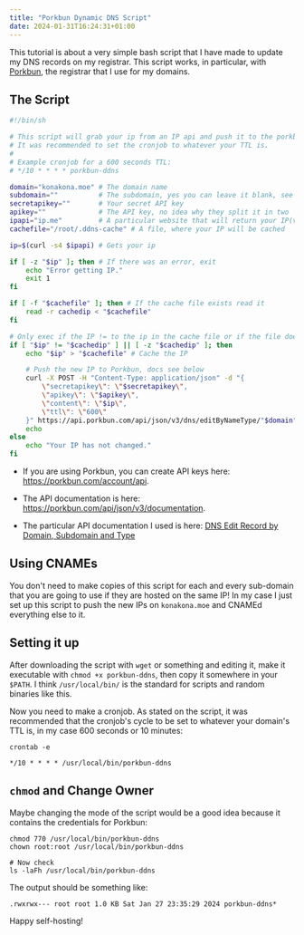 ```yaml
---
title: "Porkbun Dynamic DNS Script"
date: 2024-01-31T16:24:31+01:00
---
```


This tutorial is about a very simple bash script that I have made to update my DNS records on my registrar. This script works, in particular, with [Porkbun](https://porkbun.com), the registrar that I use for my domains.

## The Script

```bash
#!/bin/sh

# This script will grab your ip from an IP api and push it to the porkbun API
# It was recommended to set the cronjob to whatever your TTL is.
#
# Example cronjob for a 600 seconds TTL:
# */10 * * * * porkbun-ddns

domain="konakona.moe" # The domain name
subdomain=""          # The subdomain, yes you can leave it blank, see below CNAMEs
secretapikey=""       # Your secret API key
apikey=""             # The API key, no idea why they split it in two
ipapi="ip.me"         # A particular website that will return your IP(v4) as plain text if you curl it
cachefile="/root/.ddns-cache" # A file, where your IP will be cached

ip=$(curl -s4 $ipapi) # Gets your ip

if [ -z "$ip" ]; then # If there was an error, exit
    echo "Error getting IP."
    exit 1
fi

if [ -f "$cachefile" ]; then # If the cache file exists read it
    read -r cachedip < "$cachefile"
fi

# Only exec if the IP != to the ip in the cache file or if the file doesn't exist
if [ "$ip" != "$cachedip" ] || [ -z "$cachedip" ]; then
    echo "$ip" > "$cachefile" # Cache the IP

    # Push the new IP to Porkbun, docs see below
    curl -X POST -H "Content-Type: application/json" -d "{
        \"secretapikey\": \"$secretapikey\",
        \"apikey\": \"$apikey\",
        \"content\": \"$ip\",
        \"ttl\": \"600\"
    }" https://api.porkbun.com/api/json/v3/dns/editByNameType/"$domain"/A/"$subdomain"
    echo
else
    echo "Your IP has not changed."
fi
```

- If you are using Porkbun, you can create API keys here: <https://porkbun.com/account/api>.

- The API documentation is here: <https://porkbun.com/api/json/v3/documentation>.

- The particular API documentation I used is here: [DNS Edit Record by Domain, Subdomain and Type](https://porkbun.com/api/json/v3/documentation#DNS%20Edit%20Record%20by%20Domain,%20Subdomain%20and%20Type)

## Using CNAMEs

You don't need to make copies of this script for each and every sub-domain that you are going to use if they are hosted on the same IP! In my case I just set up this script to push the new IPs on `konakona.moe` and CNAMEd everything else to it.

## Setting it up

After downloading the script with `wget` or something and editing it, make it executable with `chmod +x porkbun-ddns`, then copy it somewhere in your `$PATH`. I think `/usr/local/bin/` is the standard for scripts and random binaries like this.

Now you need to make a cronjob. As stated on the script, it was recommended that the cronjob's cycle to be set to whatever your domain's TTL is, in my case 600 seconds or 10 minutes:

`crontab -e`
```plain
*/10 * * * * /usr/local/bin/porkbun-ddns
```

## `chmod` and Change Owner

Maybe changing the mode of the script would be a good idea because it contains the credentials for Porkbun:

```shell
chmod 770 /usr/local/bin/porkbun-ddns
chown root:root /usr/local/bin/porkbun-ddns

# Now check
ls -laFh /usr/local/bin/porkbun-ddns
```

The output should be something like:

```plain
.rwxrwx--- root root 1.0 KB Sat Jan 27 23:35:29 2024 porkbun-ddns*
```

Happy self-hosting!
